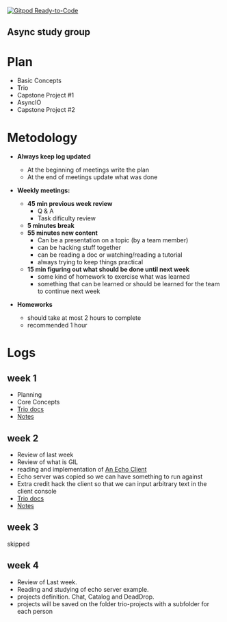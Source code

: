 [![Gitpod Ready-to-Code](https://img.shields.io/badge/Gitpod-Ready--to--Code-blue?logo=gitpod)](https://gitpod.io/#https://github.com/jlugao/async-studies) 

Async study group
-------------------------------

# Plan
- Basic Concepts
- Trio
- Capstone Project #1
- AsyncIO
- Capstone Project #2

# Metodology

- __Always keep log updated__
  - At the beginning of meetings write the plan
  - At the end of meetings update what was done

- __Weekly meetings:__
  - __45 min previous week review__
    - Q & A
    - Task dificulty review
  - __5 minutes break__
  - __55 minutes new content__
    - Can be a presentation on a topic (by a team member)
    - can be hacking stuff together
    - can be reading a doc or watching/reading a tutorial
    - always trying to keep things practical
  - __15 min figuring out what should be done until next week__
    - some kind of homework to exercise what was learned
    - something that can be learned or should be learned for the team to continue next week

- __Homeworks__
  - should take at most 2 hours to complete
  - recommended 1 hour


# Logs

## week 1

- Planning
- Core Concepts
- [Trio docs](https://trio.readthedocs.io/en/stable/)
- [Notes](./week_1/README.md)

## week 2

- Review of last week
- Review of what is GIL
- reading and implementation of [An Echo Client](https://trio.readthedocs.io/en/stable/tutorial.html#an-echo-client)
- Echo server was copied so we can have something to run against
- Extra credit hack the client so that we can input arbitrary text in the client console
- [Trio docs](https://trio.readthedocs.io/en/stable/)
- [Notes](./week_2/README.md)

## week 3

skipped

## week 4

- Review of Last week.
- Reading and studying of echo server example.
- projects definition. Chat, Catalog and DeadDrop.
- projects will be saved on the folder trio-projects with a subfolder for each person
